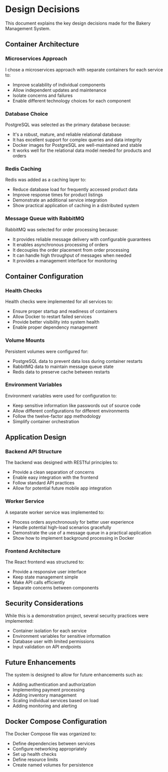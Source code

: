 # Design Decisions

This document explains the key design decisions made for the Bakery Management System.

## Container Architecture

### Microservices Approach

I chose a microservices approach with separate containers for each service to:
- Improve scalability of individual components
- Allow independent updates and maintenance
- Isolate concerns and failures
- Enable different technology choices for each component

### Database Choice

PostgreSQL was selected as the primary database because:
- It's a robust, mature, and reliable relational database
- It has excellent support for complex queries and data integrity
- Docker images for PostgreSQL are well-maintained and stable
- It works well for the relational data model needed for products and orders

### Redis Caching

Redis was added as a caching layer to:
- Reduce database load for frequently accessed product data
- Improve response times for product listings
- Demonstrate an additional service integration
- Show practical application of caching in a distributed system

### Message Queue with RabbitMQ

RabbitMQ was selected for order processing because:
- It provides reliable message delivery with configurable guarantees
- It enables asynchronous processing of orders
- It decouples the order placement from order processing
- It can handle high throughput of messages when needed
- It provides a management interface for monitoring

## Container Configuration

### Health Checks

Health checks were implemented for all services to:
- Ensure proper startup and readiness of containers
- Allow Docker to restart failed services
- Provide better visibility into system health
- Enable proper dependency management

### Volume Mounts

Persistent volumes were configured for:
- PostgreSQL data to prevent data loss during container restarts
- RabbitMQ data to maintain message queue state
- Redis data to preserve cache between restarts

### Environment Variables

Environment variables were used for configuration to:
- Keep sensitive information like passwords out of source code
- Allow different configurations for different environments
- Follow the twelve-factor app methodology
- Simplify container orchestration

## Application Design

### Backend API Structure

The backend was designed with RESTful principles to:
- Provide a clean separation of concerns
- Enable easy integration with the frontend
- Follow standard API practices
- Allow for potential future mobile app integration

### Worker Service

A separate worker service was implemented to:
- Process orders asynchronously for better user experience
- Handle potential high-load scenarios gracefully
- Demonstrate the use of a message queue in a practical application
- Show how to implement background processing in Docker

### Frontend Architecture

The React frontend was structured to:
- Provide a responsive user interface
- Keep state management simple
- Make API calls efficiently
- Separate concerns between components

## Security Considerations

While this is a demonstration project, several security practices were implemented:
- Container isolation for each service
- Environment variables for sensitive information
- Database user with limited permissions
- Input validation on API endpoints

## Future Enhancements

The system is designed to allow for future enhancements such as:
- Adding authentication and authorization
- Implementing payment processing
- Adding inventory management
- Scaling individual services based on load
- Adding monitoring and alerting

## Docker Compose Configuration

The Docker Compose file was organized to:
- Define dependencies between services
- Configure networking appropriately
- Set up health checks
- Define resource limits
- Create named volumes for persistence